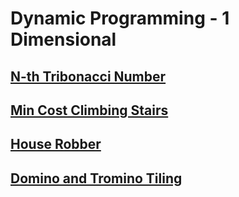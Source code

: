 # Dynamic Programming - 1 Dimensional

## [N-th Tribonacci Number](https://leetcode.com/problems/n-th-tribonacci-number/?envType=study-plan-v2&envId=leetcode-75)

## [Min Cost Climbing Stairs](https://leetcode.com/problems/min-cost-climbing-stairs/?envType=study-plan-v2&envId=leetcode-75)

## [House Robber](https://leetcode.com/problems/house-robber/?envType=study-plan-v2&envId=leetcode-75)

## [Domino and Tromino Tiling](https://leetcode.com/problems/domino-and-tromino-tiling/?envType=study-plan-v2&envId=leetcode-75)
